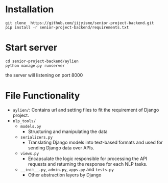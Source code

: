# Installation

``` 
git clone  https://github.com/jijyisme/senior-project-backend.git
pip install -r senior-project-backend/requirements.txt
```

# Start server

```
cd senior-project-backend/aylien
python manage.py runserver
```
the server will listening on port 8000

# File Functionality
- `aylien/`: Contains url and setting files to fit the requirement of Django project.
- `nlp_tools/`
    - `models.py`
        - Structuring and manipulating the data
    - `serializers.py`
        - Translating Django models into text-based formats and used for sending Django data over APIs.
    - `views.py`
        - Encapsulate the logic responsible for processing the API requests and returning the response for each NLP tasks.
    - `__init__.py`, `admin.py`, `apps.py` and `tests.py`
        - Other abstraction layers by Django
